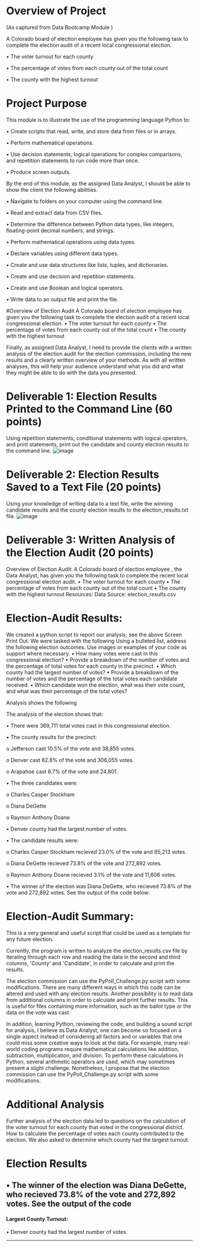 # Overview of Project
(As captured from Data Bootcamp Module ) 

A Colorado board of election employee has given you the following task to complete the election audit of a recent local congressional election.

•	The voter turnout for each county

•	The percentage of votes from each county out of the total count

•	The county with the highest turnout


# Project Purpose
This module is to illustrate the use of the programming language Python to: 

•	Create scripts that read, write, and store data from files or in arrays.

•	Perform mathematical operations.

•	Use decision statements, logical operations for complex comparisons, and repetition statements to run code more than once.

•	Produce screen outputs.

By the end of this module, as the assigned Data Analyst, I should be able to show the client the following abilities.

•	Navigate to folders on your computer using the command line.

•	Read and extract data from CSV files.

•	Determine the difference between Python data types, like integers, floating-point decimal numbers, and strings.

•	Perform mathematical operations using data types.

•	Declare variables using different data types.

•	Create and use data structures like lists, tuples, and dictionaries.

•	Create and use decision and repetition statements.

•	Create and use Boolean and logical operators.

•	Write data to an output file and print the file.

#Overview of Election Audit
A Colorado board of election employee has given you the following task to complete the election audit of a recent local congressional election.
•	The voter turnout for each county
•	The percentage of votes from each county out of the total count
•	The county with the highest turnout

Finally, as assigned Data Analyst, I need to provide the clients with a written analysis of the election audit for the election commission, including the new results and a clearly written overview of your methods. As with all written analyses, this will help your audience understand what you did and what they might be able to do with the data you presented.

# Deliverable 1: Election Results Printed to the Command Line (60 points)
Using repetition statements, conditional statements with logical operators, and print statements, print out the candidate and county election results to the command line.
 ![image](https://user-images.githubusercontent.com/117233641/224121276-6b249894-d9fe-4bbd-a72e-880a9ac0552c.png)

# Deliverable 2: Election Results Saved to a Text File (20 points)
Using your knowledge of writing data to a text file, write the winning candidate results and the county election results to the election_results.txt file.
 ![image](https://user-images.githubusercontent.com/117233641/224121404-10e1b7de-bb60-4bf5-95fa-56da8ffe7f50.png)


# Deliverable 3: Written Analysis of the Election Audit (20 points)
Overview of Election Audit: 
A Colorado board of election employee , the Data Analyst, has given you the following task to complete the recent local congressional election audit.
•	The voter turnout for each county
•	The percentage of votes from each county out of the total count
•	The county with the highest turnout
Resources: Data Source: election_results.csv

# Election-Audit Results: 
We created a python script to report our analysis; see the above Screen Print Out. We were tasked with the following Using a bulleted list, address the following election outcomes. Use images or examples of your code as support where necessary.
•	How many votes were cast in this congressional election?
•	Provide a breakdown of the number of votes and the percentage of total votes for each county in the precinct.
•	Which county had the largest number of votes?
•	Provide a breakdown of the number of votes and the percentage of the total votes each candidate received.
•	Which candidate won the election, what was their vote count, and what was their percentage of the total votes?

Analysis shows the following 
  
  The analysis of the election shows that:
   
•	There were 369,711 total votes cast in this congressional election.

•	The county results for the precinct:
 
 o	Jefferson cast 10.5% of the vote and 38,855 votes.
 
 o	Denver cast 82.8% of the vote and 306,055 votes.

o	Arapahoe cast 6.7% of the vote and 24,801.


•	The three candidates were:
  
  o	Charles Casper Stockham
 
 o	Diana DeGette
 
 o	Raymon Anthony Doane

•	Denver county had the largest number of votes.

•	The candidate results were:
  
  o	Charles Casper Stockham recieved 23.0% of the vote and 85,213 votes.
  
  o	Diana DeGette recieved 73.8% of the vote and 272,892 votes.
 
 o	Raymon Anthony Doane recieved 3.1% of the vote and 11,606 votes.

•	The winner of the election was Diana DeGette, who recieved 73.8% of the vote and 272,892 votes.
See the output of the code below:
 

# Election-Audit Summary: 
This is a very general and useful script that could be used as a template for any future election.

Currently, the program is written to analyze the election_results.csv file by iterating through each row and reading the data in the second and third columns, 'County' and 'Candidate', in order to calculate and print the results. 

The election commission can use the PyPoll_Challenge.py script with some modifications. There are many different ways in which this code can be altered and used with any election results. Another possibility is to read data from additional columns in order to calculate and print further results. This is useful for files containing more information, such as the ballot type or the data on the vote was cast.

In addition, learning Python, reviewing the code, and building a sound script for analysis, I believe as Data Analyst, one can become so focused on a single aspect instead of considering all factors and or variables that one could miss some creative ways to look at the data. For example, many real-world coding programs require mathematical calculations like addition, subtraction, multiplication, and division. To perform these calculations in Python, several arithmetic operators are used, which may sometimes present a slight challenge. Nonetheless, I propose that the election commission can use the PyPoll_Challenge.py script with some modifications.

# Additional Analysis
Further analysis of the election data led to questions on the calculation of the voter turnout for each county that voted in the congressional district. How to calculate the percentage of votes each county contributed to the election. We also asked to determine which county had the largest turnout.



# Election Results
•	The winner of the election was Diana DeGette, who recieved 73.8% of the vote and 272,892 votes.
See the output of the code
-

#### Largest County Turnout:
•	Denver county had the largest number of votes.


---



